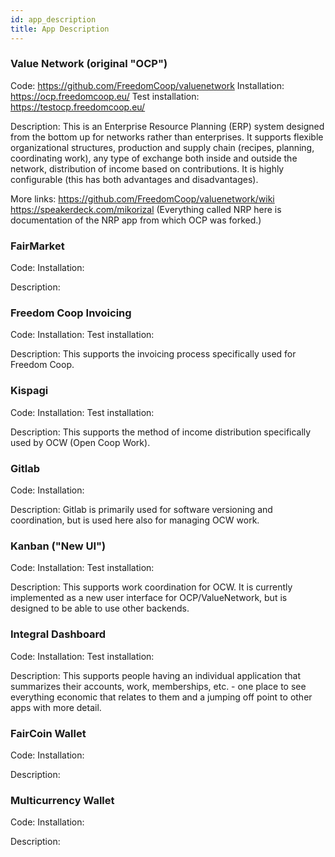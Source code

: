 ```yaml
---
id: app_description
title: App Description
---
```



### Value Network \(original "OCP"\)

Code: https://github.com/FreedomCoop/valuenetwork
Installation: https://ocp.freedomcoop.eu/
Test installation: https://testocp.freedomcoop.eu/

Description: This is an Enterprise Resource Planning (ERP) system designed from the bottom up for networks rather than enterprises.  It supports flexible organizational structures, production and supply chain (recipes, planning, coordinating work), any type of exchange both inside and outside the network, distribution of income based on contributions.  It is highly configurable (this has both advantages and disadvantages). 

More links: 
    https://github.com/FreedomCoop/valuenetwork/wiki
    https://speakerdeck.com/mikorizal (Everything called NRP here is documentation of the NRP app from which OCP was forked.)

### FairMarket

Code:
Installation:

Description:

### Freedom Coop Invoicing

Code:
Installation:
Test installation:

Description:  This supports the invoicing process specifically used for Freedom Coop.


### Kispagi

Code:
Installation:
Test installation:

Description: This supports the method of income distribution specifically used by OCW (Open Coop Work).


### Gitlab

Code:
Installation:

Description:  Gitlab is primarily used for software versioning and coordination, but is used here also for managing OCW work.


### Kanban \("New UI"\)

Code:
Installation:
Test installation:

Description: This supports work coordination for OCW. It is currently implemented as a new user interface for OCP/ValueNetwork, but is designed to be able to use other backends.


### Integral Dashboard

Code:
Installation:
Test installation:

Description: This supports people having an individual application that summarizes their accounts, work, memberships, etc. - one place to see everything economic that relates to them and a jumping off point to other apps with more detail.

### FairCoin Wallet

Code:
Installation:

Description:

### Multicurrency Wallet
Code:
Installation:

Description:
